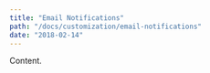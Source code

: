 ```yaml
---
title: "Email Notifications"
path: "/docs/customization/email-notifications"
date: "2018-02-14"
---
```


Content.

